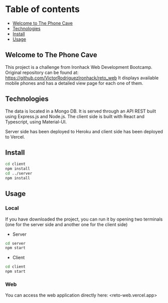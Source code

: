 # Table of contents

- [Welcome to The Phone Cave](#general-info)
- [Technologies](#techonologies)
- [Install](#install-instructions)
- [Usage](#usage-instructions)

## Welcome to The Phone Cave

This project is a challenge from Ironhack Web Development Bootcamp. Original repository can be found at: <https://github.com/VictorRodriguezIronhack/reto_web>
It displays available mobile phones and has a detailed view page for each one of them.

## Technologies

The data is located in a Mongo DB. It is served through an API REST built using Express.js and Node.js.
The client side is built with React and Typescript, using Material-UI.

Server side has been deployed to Heroku and client side has been deployed to Vercel.

## Install

```bash
cd client
npm install
cd ../server
npm install
```

## Usage

### Local

If you have downloaded the project, you can run it by opening two terminals (one for the server side and another one for the client side)

- Server

```bash
cd server
npm start
```

- Client

```bash
cd client
npm start
```

### Web

You can access the web application directly here: <reto-web.vercel.app>
